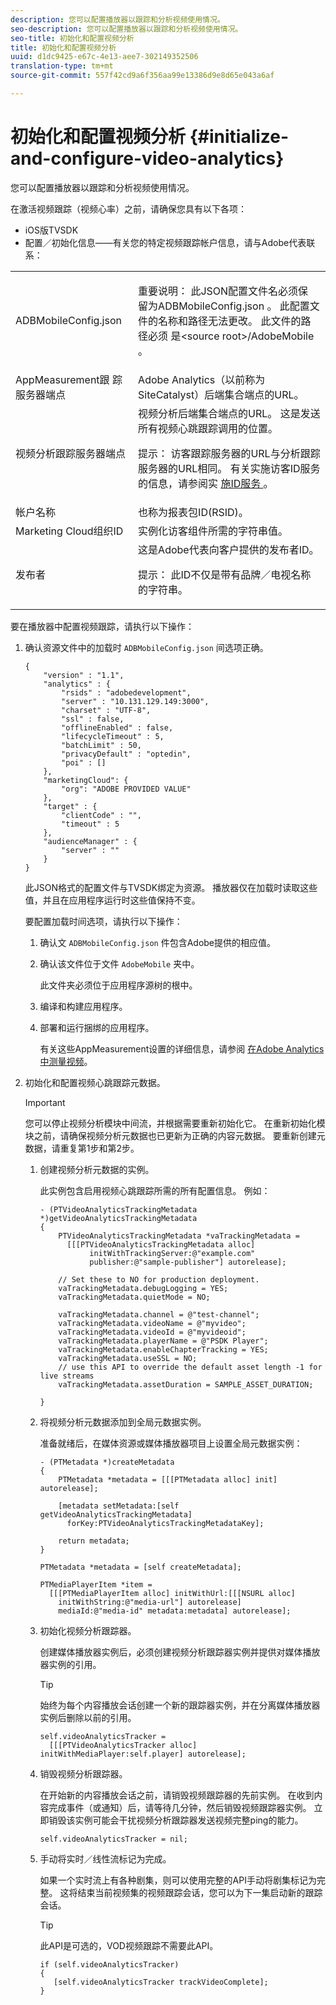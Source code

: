 ```yaml
---
description: 您可以配置播放器以跟踪和分析视频使用情况。
seo-description: 您可以配置播放器以跟踪和分析视频使用情况。
seo-title: 初始化和配置视频分析
title: 初始化和配置视频分析
uuid: d1dc9425-e67c-4e13-aee7-302149352506
translation-type: tm+mt
source-git-commit: 557f42cd9a6f356aa99e13386d9e8d65e043a6af

---
```



# 初始化和配置视频分析 {#initialize-and-configure-video-analytics}

您可以配置播放器以跟踪和分析视频使用情况。

在激活视频跟踪（视频心率）之前，请确保您具有以下各项：

* iOS版TVSDK
* 配置／初始化信息——有关您的特定视频跟踪帐户信息，请与Adobe代表联系：

<table id="table_3565328ABBEE4605A92EAE1ADE5D6F84"> 
 <tbody> 
  <tr> 
   <td colname="col1"> <span class="filepath"> ADBMobileConfig.json </span> </td> 
   <td colname="col2"> <p>重要说明： 此JSON配置文件名必须保 <span class="codeph"> 留为ADBMobileConfig.json </span>。 此配置文件的名称和路径无法更改。 此文件的路径必须 <span class="codeph"> 是&lt;source root&gt;/AdobeMobile </span>。 </p> </td> 
  </tr> 
  <tr> 
   <td colname="col1"> <span class="codeph"> AppMeasurement跟 </span> 踪服务器端点 </td> 
   <td colname="col2"> Adobe Analytics（以前称为SiteCatalyst）后端集合端点的URL。 </td> 
  </tr> 
  <tr> 
   <td colname="col1"> 视频分析跟踪服务器端点 </td> 
   <td colname="col2"> 视频分析后端集合端点的URL。 这是发送所有视频心跳跟踪调用的位置。 <p>提示： 访客跟踪服务器的URL与分析跟踪服务器的URL相同。 有关实施访客ID服务的信息，请参阅实 <a href="https://marketing.adobe.com/resources/help/en_US/mcvid/mcvid-setup-target.html" format="html" scope="external"> 施ID服务 </a>。 </p> </td> 
  </tr> 
  <tr> 
   <td colname="col1"> 帐户名称 </td> 
   <td colname="col2"> 也称为报表包ID(RSID)。 </td> 
  </tr> 
  <tr> 
   <td colname="col1"> Marketing Cloud组织ID </td> 
   <td colname="col2"> 实例化访客组件所需的字符串值。 </td> 
  </tr> 
  <tr> 
   <td colname="col1"> 发布者 </td> 
   <td colname="col2"> 这是Adobe代表向客户提供的发布者ID。 <p>提示： 此ID不仅是带有品牌／电视名称的字符串。 </p> </td> 
  </tr> 
 </tbody> 
</table>

要在播放器中配置视频跟踪，请执行以下操作：

1. 确认资源文件中的加载时 `ADBMobileConfig.json` 间选项正确。

   ```
   { 
       "version" : "1.1", 
       "analytics" : { 
           "rsids" : "adobedevelopment", 
           "server" : "10.131.129.149:3000", 
           "charset" : "UTF-8", 
           "ssl" : false, 
           "offlineEnabled" : false, 
           "lifecycleTimeout" : 5, 
           "batchLimit" : 50, 
           "privacyDefault" : "optedin", 
           "poi" : [] 
       }, 
       "marketingCloud": { 
           "org": "ADOBE PROVIDED VALUE"  
       }, 
       "target" : { 
           "clientCode" : "", 
           "timeout" : 5 
       }, 
       "audienceManager" : { 
           "server" : "" 
       } 
   }
   ```

   此JSON格式的配置文件与TVSDK绑定为资源。 播放器仅在加载时读取这些值，并且在应用程序运行时这些值保持不变。

   要配置加载时间选项，请执行以下操作：

   1. 确认文 `ADBMobileConfig.json` 件包含Adobe提供的相应值。
   1. 确认该文件位于文件 `AdobeMobile` 夹中。

      此文件夹必须位于应用程序源树的根中。
   1. 编译和构建应用程序。
   1. 部署和运行捆绑的应用程序。

      有关这些AppMeasurement设置的详细信息，请参阅 [在Adobe Analytics中测量视频](https://marketing.adobe.com/resources/help/en_US/sc/appmeasurement/video/)。
1. 初始化和配置视频心跳跟踪元数据。

   >[!IMPORTANT]
   >
   >您可以停止视频分析模块中间流，并根据需要重新初始化它。 在重新初始化模块之前，请确保视频分析元数据也已更新为正确的内容元数据。 要重新创建元数据，请重复第1步和第2步。

   1. 创建视频分析元数据的实例。

      此实例包含启用视频心跳跟踪所需的所有配置信息。 例如：

      ```
      - (PTVideoAnalyticsTrackingMetadata *)getVideoAnalyticsTrackingMetadata 
      { 
          PTVideoAnalyticsTrackingMetadata *vaTrackingMetadata =  
            [[[PTVideoAnalyticsTrackingMetadata alloc]  
                 initWithTrackingServer:@"example.com" 
                 publisher:@"sample-publisher"] autorelease]; 
      
          // Set these to NO for production deployment. 
          vaTrackingMetadata.debugLogging = YES;  
          vaTrackingMetadata.quietMode = NO; 
      
          vaTrackingMetadata.channel = @"test-channel"; 
          vaTrackingMetadata.videoName = @"myvideo"; 
          vaTrackingMetadata.videoId = @"myvideoid"; 
          vaTrackingMetadata.playerName = @"PSDK Player"; 
          vaTrackingMetadata.enableChapterTracking = YES; 
          vaTrackingMetadata.useSSL = NO; 
          // use this API to override the default asset length -1 for live streams 
          vaTrackingMetadata.assetDuration = SAMPLE_ASSET_DURATION; 
      
      }
      ```

   1. 将视频分析元数据添加到全局元数据实例。

      准备就绪后，在媒体资源或媒体播放器项目上设置全局元数据实例：

      ```
      - (PTMetadata *)createMetadata 
      { 
          PTMetadata *metadata = [[[PTMetadata alloc] init] autorelease]; 
      
          [metadata setMetadata:[self getVideoAnalyticsTrackingMetadata]  
            forKey:PTVideoAnalyticsTrackingMetadataKey]; 
      
          return metadata; 
      } 
      
      PTMetadata *metadata = [self createMetadata]; 
      
      PTMediaPlayerItem *item =  
        [[[PTMediaPlayerItem alloc] initWithUrl:[[[NSURL alloc]  
          initWithString:@"media-url"] autorelease] 
          mediaId:@"media-id" metadata:metadata] autorelease];
      ```

   1. 初始化视频分析跟踪器。

      创建媒体播放器实例后，必须创建视频分析跟踪器实例并提供对媒体播放器实例的引用。

      >[!TIP]
      >
      >始终为每个内容播放会话创建一个新的跟踪器实例，并在分离媒体播放器实例后删除以前的引用。

      ```
      self.videoAnalyticsTracker =  
        [[[PTVideoAnalyticsTracker alloc] initWithMediaPlayer:self.player] autorelease];
      ```

   1. 销毁视频分析跟踪器。

      在开始新的内容播放会话之前，请销毁视频跟踪器的先前实例。 在收到内容完成事件（或通知）后，请等待几分钟，然后销毁视频跟踪器实例。 立即销毁该实例可能会干扰视频分析跟踪器发送视频完整ping的能力。

      ```
      self.videoAnalyticsTracker = nil;
      ```

   1. 手动将实时／线性流标记为完成。

      如果一个实时流上有各种剧集，则可以使用完整的API手动将剧集标记为完整。 这将结束当前视频集的视频跟踪会话，您可以为下一集启动新的跟踪会话。

      >[!TIP]
      >
      >此API是可选的，VOD视频跟踪不需要此API。

      ```
      if (self.videoAnalyticsTracker) 
      { 
         [self.videoAnalyticsTracker trackVideoComplete];   
      }
      ```
